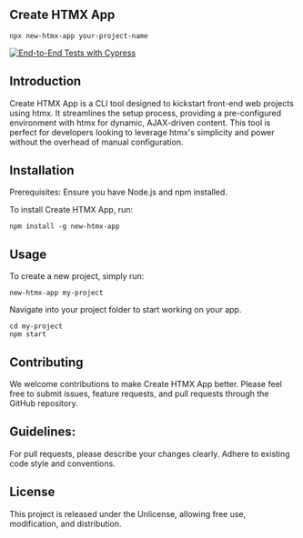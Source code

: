 ## Create HTMX App
```
npx new-htmx-app your-project-name
```
[![End-to-End Tests with Cypress](https://github.com/codegympr/create-htmx-app/actions/workflows/test.yml/badge.svg)](https://github.com/codegympr/create-htmx-app/actions/workflows/test.yml)

## Introduction
Create HTMX App is a CLI tool designed to kickstart front-end web projects using htmx. It streamlines the setup process, providing a pre-configured environment with htmx for dynamic, AJAX-driven content. This tool is perfect for developers looking to leverage htmx's simplicity and power without the overhead of manual configuration.

## Installation
Prerequisites: Ensure you have Node.js and npm installed.

To install Create HTMX App, run:

```
npm install -g new-htmx-app
```

## Usage
To create a new project, simply run:
```
new-htmx-app my-project
```

Navigate into your project folder to start working on your app.
```
cd my-project
npm start
```


## Contributing
We welcome contributions to make Create HTMX App better. Please feel free to submit issues, feature requests, and pull requests through the GitHub repository.

## Guidelines:

For pull requests, please describe your changes clearly.
Adhere to existing code style and conventions.

## License
This project is released under the Unlicense, allowing free use, modification, and distribution.